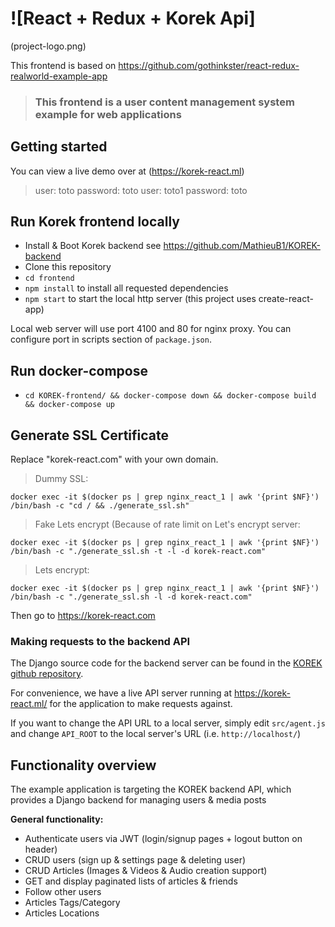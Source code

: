 # ![React + Redux + Korek Api]

(project-logo.png)

This frontend is based on https://github.com/gothinkster/react-redux-realworld-example-app

> ### This frontend is a user content management system example for web applications

## Getting started

You can view a live demo over at (https://korek-react.ml)

> user: toto password: toto
> user: toto1 password: toto

## Run Korek frontend locally

- Install & Boot Korek backend see https://github.com/MathieuB1/KOREK-backend
- Clone this repository
- `cd frontend`
- `npm install` to install all requested dependencies
- `npm start` to start the local http server (this project uses create-react-app)

Local web server will use port 4100 and 80 for nginx proxy. You can configure port in scripts section of `package.json`.
 
## Run docker-compose

- `cd KOREK-frontend/ && docker-compose down && docker-compose build && docker-compose up`

## Generate SSL Certificate

Replace "korek-react.com" with your own domain.

> Dummy SSL:
```
docker exec -it $(docker ps | grep nginx_react_1 | awk '{print $NF}') /bin/bash -c "cd / && ./generate_ssl.sh"
```
> Fake Lets encrypt (Because of rate limit on Let's encrypt server:
```
docker exec -it $(docker ps | grep nginx_react_1 | awk '{print $NF}') /bin/bash -c "./generate_ssl.sh -t -l -d korek-react.com"
```
> Lets encrypt:
```
docker exec -it $(docker ps | grep nginx_react_1 | awk '{print $NF}') /bin/bash -c "./generate_ssl.sh -l -d korek-react.com"
```

Then go to https://korek-react.com

### Making requests to the backend API

The Django source code for the backend server can be found in the [KOREK github repository](https://github.com/MathieuB1/KOREK).

For convenience, we have a live API server running at https://korek-react.ml/ for the application to make requests against.

If you want to change the API URL to a local server, simply edit `src/agent.js` and change `API_ROOT` to the local server's URL (i.e. `http://localhost/`)


## Functionality overview

The example application is targeting the KOREK backend API, which provides a Django backend for managing users & media posts

**General functionality:**

- Authenticate users via JWT (login/signup pages + logout button on header)
- CRUD users (sign up & settings page & deleting user)
- CRUD Articles (Images & Videos & Audio creation support)
- GET and display paginated lists of articles & friends
- Follow other users
- Articles Tags/Category
- Articles Locations
